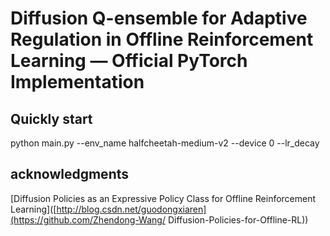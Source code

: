 # Diffusion Q-ensemble for Adaptive Regulation in Offline Reinforcement Learning — Official PyTorch Implementation
## Quickly start
  python main.py --env_name halfcheetah-medium-v2 --device 0 --lr_decay


## acknowledgments
  [Diffusion Policies as an Expressive Policy Class for Offline Reinforcement Learning]([http://blog.csdn.net/guodongxiaren](https://github.com/Zhendong-Wang/ Diffusion-Policies-for-Offline-RL))
